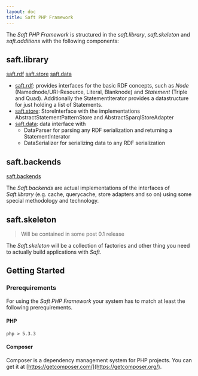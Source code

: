 ```yaml
---
layout: doc
title: Saft PHP Framework
---
```


The _Saft PHP Framework_ is structured in the _saft.library_, _saft.skeleton_ and _saft.additions_ with the following components:

## saft.library

<a class="btn" href="rdf">saft.rdf</a>
<a class="btn" href="store">saft.store</a>
<a class="btn" href="data">saft.data</a>

* [saft.rdf](rdf): provides interfaces for the basic RDF concepts, such as _Node_ (Namednode/URI-Resource, Literal, Blanknode) and _Statement_ (Triple and Quad). Additionally the StatementIterator provides a datastructure for just holding a list of Statements.
* [saft.store](store): StoreInterface with the implementations AbstractStatementPatternStore and AbstractSparqlStoreAdapter
* [saft.data](data): data interface with
    * DataParser for parsing any RDF serialization and returning a StatementInterator
    * DataSerializer for serializing data to any RDF serialization

## saft.backends
<a class="btn" href="backends">saft.backends</a>

The _Saft.backends_ are actual implementations of the interfaces of _Saft.library_ (e.g. cache, querycache, store adapters and so on) using some special methodology and technology.

## saft.skeleton
> Will be contained in some post 0.1 release

The _Saft.skeleton_ will be a collection of factories and other thing you need to actually build applications with _Saft_.

## Getting Started

### Prerequirements

For using the _Saft PHP Framework_ your system has to match at least the following prerequirements.

#### PHP

`php > 5.3.3`

#### Composer

Composer is a dependency management system for PHP projects.
You can get it at [https://getcomposer.com/](https://getcomposer.org/).
